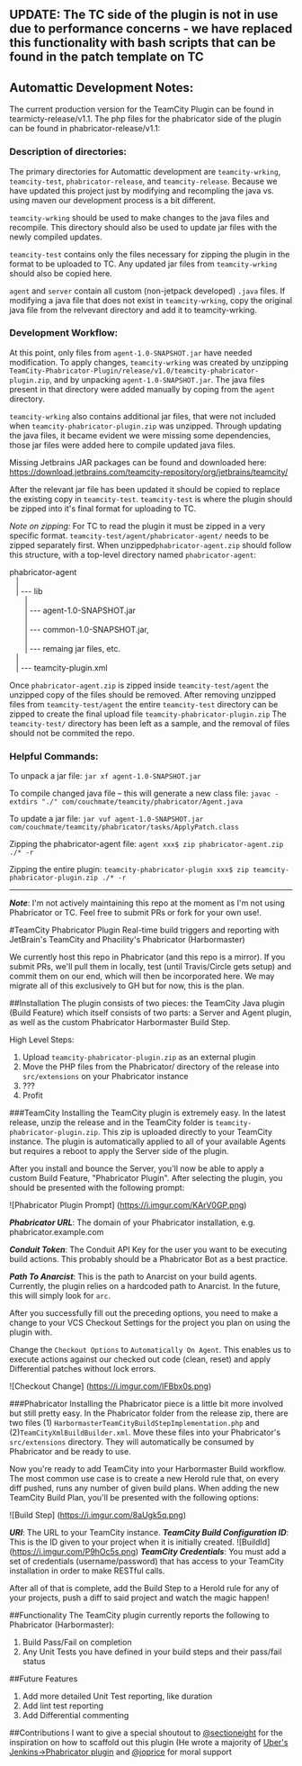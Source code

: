 <h2>UPDATE: The TC side of the plugin is not in use due to performance concerns - we have replaced this functionality with bash scripts that can be found in the patch template on TC</h2>

<h2>Automattic Development Notes:</h2>

The current production version for the TeamCity Plugin can be found in tearmicty-release/v1.1.  The php files for the phabricator side of the plugin can be found in phabricator-release/v1.1:

<h3>Description of directories:</h3>

The primary directories for Automattic development are `teamcity-wrking`, `teamcity-test`, `phabricator-release`, and `teamcity-release`.  Because we have updated this project just by modifying and recompling the java vs. using maven our development process is a bit different.

`teamcity-wrking` should be used to make changes to the java files and recompile.  This directory should also be used to update jar files with the newly compiled updates.

`teamcity-test` contains only the files necessary for zipping the plugin in the format to be uploaded to TC.  Any updated jar files from `teamcity-wrking` should also be copied here.

`agent` and `server` contain all custom (non-jetpack developed) `.java` files.  If modifying a java file that does not exist in `teamcity-wrking`, copy the original java file from the relvevant directory and add it to teamcity-wrking.

<h3>Development Workflow:</h3>

At this point, only files from `agent-1.0-SNAPSHOT.jar` have needed modification.  To apply changes, `teamcity-wrking` was created by unzipping `TeamCity-Phabricator-Plugin/release/v1.0/teamcity-phabricator-plugin.zip`, and by unpacking `agent-1.0-SNAPSHOT.jar`.  The java files present in that directory were added manually by coping from the `agent` directory.
 
`teamcity-wrking` also contains additional jar files, that were not included when `teamcity-phabricator-plugin.zip` was unzipped.  Through updating the java files, it became evident we were missing some dependencies, those jar files were added here to compile updated java files.

Missing Jetbrains JAR packages can be found and downloaded here: https://download.jetbrains.com/teamcity-repository/org/jetbrains/teamcity/

After the relevant jar file has been updated it should be copied to replace the existing copy in `teamcity-test`.  `teamcity-test` is where the plugin should be zipped into it's final format for uploading to TC.

<i>Note on zipping:</i> For TC to read the plugin it must be zipped in a very specific format. `teamcity-test/agent/phabricator-agent/` needs to be zipped separately first. When unzipped`phabricator-agent.zip` should follow this structure, with a top-level directory named `phabricator-agent`:

phabricator-agent<br>
&nbsp; &nbsp;|<br>
&nbsp; &nbsp;| --- lib<br>
&nbsp; &nbsp;&nbsp; &nbsp;&nbsp;|<br>
&nbsp; &nbsp;&nbsp; &nbsp;&nbsp;| --- agent-1.0-SNAPSHOT.jar<br>
&nbsp; &nbsp;&nbsp; &nbsp;&nbsp;|<br>
&nbsp; &nbsp;&nbsp; &nbsp;&nbsp;| --- common-1.0-SNAPSHOT.jar, <br>
&nbsp; &nbsp;&nbsp; &nbsp;&nbsp;|<br>
&nbsp; &nbsp;&nbsp; &nbsp;&nbsp;| --- remaing jar files, etc.<br>
&nbsp; &nbsp;|<br>
&nbsp; &nbsp;| --- teamcity-plugin.xml<br>


Once `phabricator-agent.zip` is zipped inside `teamcity-test/agent` the unzipped copy of the files should be removed.  After removing unzipped files from `teamcity-test/agent` the entire `teamcity-test` directory can be zipped to create the final upload file `teamcity-phabricator-plugin.zip`  The `teamcity-test/` directory has been left as a sample, and the removal of files should not be commited the repo.



<h3>Helpful Commands:</h3>

To unpack a jar file:
`jar xf agent-1.0-SNAPSHOT.jar`

To compile changed java file – this will generate a new class file: 
`javac -extdirs "./" com/couchmate/teamcity/phabricator/Agent.java`

To update a jar file:
`jar vuf agent-1.0-SNAPSHOT.jar com/couchmate/teamcity/phabricator/tasks/ApplyPatch.class`

Zipping the phabricator-agent file:
`agent xxx$ zip phabricator-agent.zip ./* -r`

Zipping the entire plugin:
`teamcity-phabricator-plugin xxx$ zip teamcity-phabricator-plugin.zip ./* -r`



------------------------------------------------------


***Note***: I'm not actively maintaining this repo at the moment as I'm not using Phabricator or TC. Feel free to submit PRs or fork for your own use!.

#TeamCity Phabricator Plugin
Real-time build triggers and reporting with JetBrain's TeamCity and Phacility's Phabricator (Harbormaster)

We currently host this repo in Phabricator (and this repo is a mirror). If you submit PRs, we'll pull them in locally, test (until Travis/Circle gets setup) and commit them on our end, which will then be incorporated here. We may migrate all of this exclusively to GH but for now, this is the plan.

##Installation
The plugin consists of two pieces: the TeamCity Java plugin (Build Feature) which itself consists of two parts: a Server and Agent plugin, as well as the custom Phabricator Harbormaster Build Step.

High Level Steps:

1. Upload `teamcity-phabricator-plugin.zip` as an external plugin
2. Move the PHP files from the Phabricator/ directory of the release into `src/extensions` on your Phabricator instance
3. ???
4. Profit

###TeamCity
Installing the TeamCity plugin is extremely easy. In the latest release, unzip the release and in the TeamCity folder is `teamcity-phabricator-plugin.zip`. This zip is uploaded directly to your TeamCity instance. The plugin is automatically applied to all of your available Agents but requires a reboot to apply the Server side of the plugin.

After you install and bounce the Server, you'll now be able to apply a custom Build Feature, "Phabricator Plugin". After selecting the plugin, you should be presented with the following prompt:

![Phabricator Plugin Prompt]
(https://i.imgur.com/KArV0GP.png)

***Phabricator URL***: The domain of your Phabricator installation, e.g. phabricator.example.com

***Conduit Token***: The Conduit API Key for the user you want to be executing build actions. This probably should be a Phabricator Bot as a best practice.

***Path To Anarcist***: This is the path to Anarcist on your build agents. Currently, the plugin relies on a hardcoded path to Anarcist. In the future, this will simply look for `arc`.

After you successfully fill out the preceding options, you need to make a change to your VCS Checkout Settings for the project you plan on using the plugin with.

Change the `Checkout Options` to `Automatically On Agent`. This enables us to execute actions against
our checked out code (clean, reset) and apply Differential patches without lock errors.

![Checkout Change]
(https://i.imgur.com/IFBbx0s.png)

###Phabricator
Installing the Phabricator piece is a little bit more involved but still pretty easy. In the
Phabricator folder from the release zip, there are two files (1) `HarbormasterTeamCityBuildStepImplementation.php`
and (2)`TeamCityXmlBuildBuilder.xml`. Move these files into your Phabricator's `src/extensions` directory.
They will automatically be consumed by Phabricator and be ready to use.

Now you're ready to add TeamCity into your Harbormaster Build workflow. The most common use case is to
create a new Herold rule that, on every diff pushed, runs any number of given build plans. When adding
the new TeamCity Build Plan, you'll be presented with the following options:

![Build Step]
(https://i.imgur.com/8aUgk5q.png)

***URI***: The URL to your TeamCity instance.
***TeamCity Build Configuration ID***: This is the ID given to your project when it is initially created.
![BuildId]
(https://i.imgur.com/P9hOc5s.png)
***TeamCity Credentials***: You must add a set of credentials (username/password) that has access to your
TeamCity installation in order to make RESTful calls.

After all of that is complete, add the Build Step to a Herold rule for any of your projects, push a diff to
said project and watch the magic happen!

##Functionality
The TeamCity plugin currently reports the following to Phabricator (Harbormaster):

1. Build Pass/Fail on completion
2. Any Unit Tests you have defined in your build steps and their pass/fail status

##Future Features

1. Add more detailed Unit Test reporting, like duration
2. Add lint test reporting
3. Add Differential commenting

##Contributions
I want to give a special shoutout to [@sectioneight](https://github.com/sectioneight) for the inspiration on how to scaffold out this plugin
(He wrote a majority of [Uber's Jenkins->Phabricator plugin](https://github.com/uber/phabricator-jenkins-plugin) and [@joprice](https://github.com/joprice) for moral support
